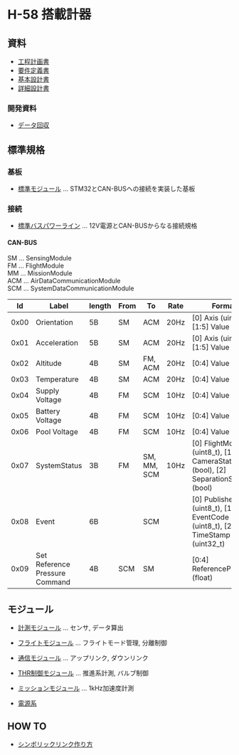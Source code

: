 # H-58 搭載計器

## 資料

- [工程計画書](./Documents/Materials/Schedule.md)
- [要件定義書](./Documents/Materials/RequirementsDocument.md)
- [基本設計書](./Documents/Materials/BasicDesignDocument.md)
- [詳細設計書](./Documents/Materials/DetailedDesignDocument.md)

### 開発資料

- [データ回収](./Documents/Materials/Development/%E9%96%8B%E7%99%BA%E8%B3%87%E6%96%99_%E3%83%87%E3%83%BC%E3%82%BF%E5%9B%9E%E5%8F%8E.pdf)

## 標準規格

### 基板

- [標準モジュール](./Components/StandardModuleBoard/) ... STM32とCAN-BUSへの接続を実装した基板

### 接続

- [標準バスパワーライン](./Components/StandardBusPowerLine/) ... 12V電源とCAN-BUSからなる接続規格

#### CAN-BUS

SM ... SensingModule  
FM ... FlightModule  
MM ... MissionModule  
ACM ... AirDataCommunicationModule  
SCM ... SystemDataCommunicationModule  

| Id   | Label                          | length | From | To          | Rate | Format                                                                       |
| ---- | ------------------------------ | ------ | ---- | ----------- | ---- | ---------------------------------------------------------------------------- |
| 0x00 | Orientation                    | 5B     | SM   | ACM         | 20Hz | [0] Axis (uint8_t), [1:5] Value (float)                                      |
| 0x01 | Acceleration                   | 5B     | SM   | ACM         | 20Hz | [0] Axis (uint8_t), [1:5] Value (float)                                      |
| 0x02 | Altitude                       | 4B     | SM   | FM, ACM     | 20Hz | [0:4] Value (float)                                                          |
| 0x03 | Temperature                    | 4B     | SM   | ACM         | 20Hz | [0:4] Value (float)                                                          |
| 0x04 | Supply Voltage                 | 4B     | FM   | SCM         | 10Hz | [0:4] Value (float)                                                          |
| 0x05 | Battery Voltage                | 4B     | FM   | SCM         | 10Hz | [0:4] Value (float)                                                          |
| 0x06 | Pool Voltage                   | 4B     | FM   | SCM         | 10Hz | [0:4] Value (float)                                                          |
| 0x07 | SystemStatus                   | 3B     | FM   | SM, MM, SCM | 10Hz | [0] FlightMode (uint8_t), [1] CameraState (bool), [2] SeparationState (bool) |
| 0x08 | Event                          | 6B     |      | SCM         |      | [0] Publisher (uint8_t), [1] EventCode (uint8_t), [2:6] TimeStamp (uint32_t) |
| 0x09 | Set Reference Pressure Command | 4B     | SCM  | SM          |      | [0:4] ReferencePressure (float)                                              |

## モジュール

- [計測モジュール](./Components/Modules/SensingModule/) ... センサ, データ算出
- [フライトモジュール](./Components/Modules/FlightModule/) ... フライトモード管理, 分離制御
- [通信モジュール](./Components/Modules/CommunicationModule/) ... アップリンク, ダウンリンク
- [THR制御モジュール](./Components/THRControlModule/) ... 推進系計測, バルブ制御
- [ミッションモジュール](./Components/Modules/MissionModule/) ... 1kHz加速度計測

- [電源系](./Components/Modules/PowerModule/)

## HOW TO

- [シンボリックリンク作り方](./Documents/Materials/HowTo/MakeSymbolicLink.md)
